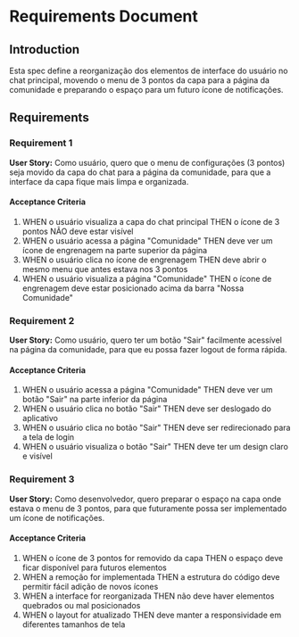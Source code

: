 # Requirements Document

## Introduction

Esta spec define a reorganização dos elementos de interface do usuário no chat principal, movendo o menu de 3 pontos da capa para a página da comunidade e preparando o espaço para um futuro ícone de notificações.

## Requirements

### Requirement 1

**User Story:** Como usuário, quero que o menu de configurações (3 pontos) seja movido da capa do chat para a página da comunidade, para que a interface da capa fique mais limpa e organizada.

#### Acceptance Criteria

1. WHEN o usuário visualiza a capa do chat principal THEN o ícone de 3 pontos NÃO deve estar visível
2. WHEN o usuário acessa a página "Comunidade" THEN deve ver um ícone de engrenagem na parte superior da página
3. WHEN o usuário clica no ícone de engrenagem THEN deve abrir o mesmo menu que antes estava nos 3 pontos
4. WHEN o usuário visualiza a página "Comunidade" THEN o ícone de engrenagem deve estar posicionado acima da barra "Nossa Comunidade"

### Requirement 2

**User Story:** Como usuário, quero ter um botão "Sair" facilmente acessível na página da comunidade, para que eu possa fazer logout de forma rápida.

#### Acceptance Criteria

1. WHEN o usuário acessa a página "Comunidade" THEN deve ver um botão "Sair" na parte inferior da página
2. WHEN o usuário clica no botão "Sair" THEN deve ser deslogado do aplicativo
3. WHEN o usuário clica no botão "Sair" THEN deve ser redirecionado para a tela de login
4. WHEN o usuário visualiza o botão "Sair" THEN deve ter um design claro e visível

### Requirement 3

**User Story:** Como desenvolvedor, quero preparar o espaço na capa onde estava o menu de 3 pontos, para que futuramente possa ser implementado um ícone de notificações.

#### Acceptance Criteria

1. WHEN o ícone de 3 pontos for removido da capa THEN o espaço deve ficar disponível para futuros elementos
2. WHEN a remoção for implementada THEN a estrutura do código deve permitir fácil adição de novos ícones
3. WHEN a interface for reorganizada THEN não deve haver elementos quebrados ou mal posicionados
4. WHEN o layout for atualizado THEN deve manter a responsividade em diferentes tamanhos de tela